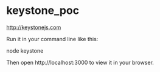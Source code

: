 # keystone_poc
http://keystonejs.com

Run it in your command line like this:

  node keystone

Then open http://localhost:3000 to view it in your browser.
